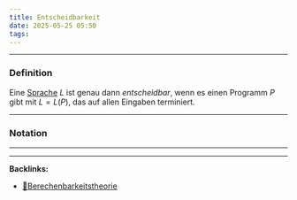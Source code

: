 ```yaml
---
title: Entscheidbarkeit
date: 2025-05-25 05:50
tags: 
---
```


----

### Definition
Eine [Sprache](sprachen) $L$ ist genau dann *entscheidbar*, wenn es einen Programm $P$ gibt
mit $L=L(P)$, das auf allen Eingaben terminiert.

---

### Notation









----

----
**Backlinks:**
- [📂Berechenbarkeitstheorie](/📁Berechenbarkeitstheorie)
